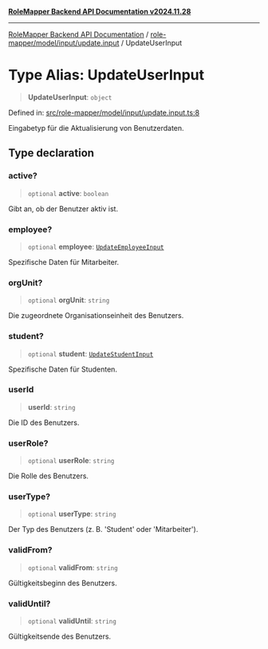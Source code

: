 [**RoleMapper Backend API Documentation v2024.11.28**](../../../../../README.md)

***

[RoleMapper Backend API Documentation](../../../../../modules.md) / [role-mapper/model/input/update.input](../README.md) / UpdateUserInput

# Type Alias: UpdateUserInput

> **UpdateUserInput**: `object`

Defined in: [src/role-mapper/model/input/update.input.ts:8](https://github.com/FlowCraft-AG/RoleMapper/blob/55ba436164ff7e5a7c4d8ad55ac7ddffe5029190/backend/src/role-mapper/model/input/update.input.ts#L8)

Eingabetyp für die Aktualisierung von Benutzerdaten.

## Type declaration

### active?

> `optional` **active**: `boolean`

Gibt an, ob der Benutzer aktiv ist.

### employee?

> `optional` **employee**: [`UpdateEmployeeInput`](UpdateEmployeeInput.md)

Spezifische Daten für Mitarbeiter.

### orgUnit?

> `optional` **orgUnit**: `string`

Die zugeordnete Organisationseinheit des Benutzers.

### student?

> `optional` **student**: [`UpdateStudentInput`](UpdateStudentInput.md)

Spezifische Daten für Studenten.

### userId

> **userId**: `string`

Die ID des Benutzers.

### userRole?

> `optional` **userRole**: `string`

Die Rolle des Benutzers.

### userType?

> `optional` **userType**: `string`

Der Typ des Benutzers (z. B. 'Student' oder 'Mitarbeiter').

### validFrom?

> `optional` **validFrom**: `string`

Gültigkeitsbeginn des Benutzers.

### validUntil?

> `optional` **validUntil**: `string`

Gültigkeitsende des Benutzers.
